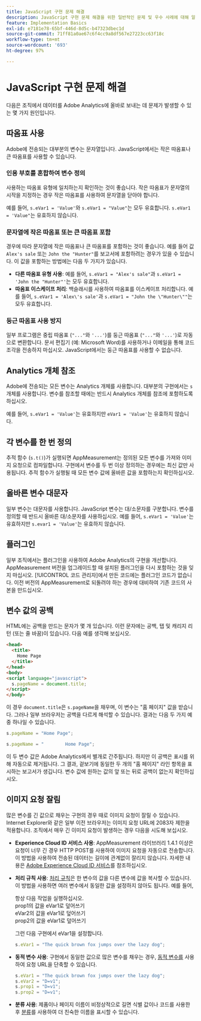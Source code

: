 ```yaml
---
title: JavaScript 구현 문제 해결
description: JavaScript 구현 문제 해결을 위한 일반적인 문제 및 우수 사례에 대해 알아봅니다.
feature: Implementation Basics
exl-id: e7181e78-65bf-446d-8d5c-b47323dbec1d
source-git-commit: 71ff81a0ae67c6f4cc9a8df567e27223cc63f18c
workflow-type: tm+mt
source-wordcount: '693'
ht-degree: 97%

---
```


# JavaScript 구현 문제 해결

다음은 조직에서 데이터를 Adobe Analytics에 올바로 보내는 데 문제가 발생할 수 있는 몇 가지 원인입니다.

## 따옴표 사용

Adobe에 전송되는 대부분의 변수는 문자열입니다. JavaScript에서는 작은 따옴표나 큰 따옴표를 사용할 수 있습니다.

### 인용 부호를 혼합하여 변수 정의

사용하는 따옴표 유형에 일치하는지 확인하는 것이 좋습니다. 작은 따옴표가 문자열의 시작을 지정하는 경우 작은 따옴표를 사용하여 문자열을 닫아야 합니다.

예를 들어, `s.eVar1 = 'Value'`와 `s.eVar1 = "Value"`는 모두 유효합니다. `s.eVar1 = 'Value"`는 유효하지 않습니다.

### 문자열에 작은 따옴표 또는 큰 따옴표 포함

경우에 따라 문자열에 작은 따옴표나 큰 따옴표를 포함하는 것이 좋습니다. 예를 들어 값 `Alex's sale` 또는 `John the "Hunter"`를 보고서에 포함하려는 경우가 있을 수 있습니다. 이 값을 포함하는 방법에는 다음 두 가지가 있습니다.

* **다른 따옴표 유형 사용**: 예를 들어, `s.eVar1 = "Alex's sale"`과 `s.eVar1 = 'John the "Hunter"'`는 모두 유효합니다.
* **따옴표 이스케이프 처리**: 백슬래시를 사용하여 따옴표를 이스케이프 처리합니다. 예를 들어, `s.eVar1 = 'Alex\'s sale'`과 `s.eVar1 = "John the \"Hunter\""`는 모두 유효합니다.

### 둥근 따옴표 사용 방지

일부 프로그램은 중립 따옴표 (`"..."`와 `'...'`)를 둥근 따옴표 (`"..."`와 `'...'`)로 자동으로 변환합니다. 문서 편집기 (예: Microsoft Word)를 사용하거나 이메일을 통해 코드 조각을 전송하지 마십시오. JavaScript에서는 둥근 따옴표를 사용할 수 없습니다.

## Analytics 개체 참조

Adobe에 전송되는 모든 변수는 Analytics 개체를 사용합니다. 대부분의 구현에서는 `s` 개체를 사용합니다. 변수를 참조할 때에는 반드시 Analytics 개체를 참조에 포함하도록 하십시오.

예를 들어, `s.eVar1 = 'Value'`는 유효하지만 `eVar1 = 'Value'`는 유효하지 않습니다.

## 각 변수를 한 번 정의

추적 함수 (`s.t()`)가 실행되면 AppMeasurement는 정의된 모든 변수를 가져와 이미지 요청으로 컴파일합니다. 구현에서 변수를 두 번 이상 정의하는 경우에는 최신 값만 사용됩니다. 추적 함수가 실행될 때 모든 변수 값에 올바른 값을 포함하는지 확인하십시오.

## 올바른 변수 대문자

일부 변수는 대문자를 사용합니다. JavaScript 변수는 대/소문자를 구분합니다. 변수를 정의할 때 반드시 올바른 대/소문자를 사용하십시오. 예를 들어, `s.eVar1 = 'Value'`는 유효하지만 `s.evar1 = 'Value'`는 유효하지 않습니다.

## 플러그인

일부 조직에서는 플러그인을 사용하여 Adobe Analytics의 구현을 개선합니다. AppMeasurement 버전을 업그레이드할 때 설치된 플러그인을 다시 포함하는 것을 잊지 마십시오. [!UICONTROL 코드 관리자]에서 만든 코드에는 플러그인 코드가 없습니다. 이전 버전의 AppMeasurement로 되돌려야 하는 경우에 대비하여 기존 코드의 사본을 만드십시오.

## 변수 값의 공백

HTML에는 공백을 만드는 문자가 몇 개 있습니다. 이런 문자에는 공백, 탭 및 캐리지 리턴 (또는 줄 바꿈)이 있습니다. 다음 예를 생각해 보십시오.

```html
<head>
  <title>
    Home Page
  </title>
</head>
<body>
<script language="javascript">
  s.pageName = document.title;
</script>
</body>
```

이 경우 `document.title`은 `s.pageName`을 채우며, 이 변수는 &quot;홈 페이지&quot; 값을 받습니다. 그러나 일부 브라우저는 공백을 다르게 해석할 수 있습니다. 결과는 다음 두 가지 예 중 하나일 수 있습니다.

```js
s.pageName = "Home Page";
```

```js
s.pageName = "        Home Page";
```

이 두 변수 값은 Adobe Analytics에서 별개로 간주됩니다. 하지만 이 공백은 표시를 위해 자동으로 제거됩니다. 그 결과, 겉보기에 동일한 두 개의 &quot;홈 페이지&quot; 라인 항목을 표시하는 보고서가 생깁니다. 변수 값에 원하는 값의 앞 또는 뒤로 공백이 없는지 확인하십시오.

## 이미지 요청 잘림

많은 변수를 긴 값으로 채우는 구현의 경우 때로 이미지 요청이 잘릴 수 있습니다. Internet Explorer와 같은 일부 이전 브라우저는 이미지 요청 URL에 2083자 제한을 적용합니다. 조직에서 매우 긴 이미지 요청이 발생하는 경우 다음을 시도해 보십시오.

* **Experience Cloud ID 서비스 사용**: AppMeasurement 라이브러리 1.4.1 이상은 요청이 너무 긴 경우 HTTP POST를 사용하여 이미지 요청을 자동으로 전송합니다. 이 방법을 사용하여 전송된 데이터는 길이에 관계없이 잘리지 않습니다. 자세한 내용은 [Adobe Experience Cloud ID 서비스](https://experienceleague.adobe.com/docs/id-service/using/home.html?lang=ko-KR)를 참조하십시오.
* **처리 규칙 사용**: [처리 규칙](/help/admin/admin/c-manage-report-suites/c-edit-report-suites/general/c-processing-rules/processing-rules.md)은 한 변수의 값을 다른 변수에 값을 복사할 수 있습니다. 이 방법을 사용하면 여러 변수에서 동일한 값을 설정하지 않아도 됩니다. 예를 들어,

   항상 다음 작업을 실행하십시오.<br>
prop1의 값을 eVar1로 덮어쓰기<br>
eVar2의 값을 eVar1로 덮어쓰기<br>
prop2의 값을 eVar1로 덮어쓰기<br>

   그런 다음 구현에서 eVar1을 설정합니다.

   ```js
   s.eVar1 = "The quick brown fox jumps over the lazy dog";
   ```

* **동적 변수 사용**: 구현에서 동일한 값으로 많은 변수를 채우는 경우, [동적 변수를](/help/implement/vars/page-vars/dynamic-variables.md) 사용하여 요청 URL을 단축할 수 있습니다.

   ```js
   s.eVar1 = "The quick brown fox jumps over the lazy dog";
   s.eVar2 = "D=v1";
   s.prop1 = "D=v1";
   s.prop2 = "D=v1";
   ```

* **분류 사용**: 제품이나 페이지 이름이 비정상적으로 길면 식별 값이나 코드를 사용한 후 [분류](/help/components/classifications/c-classifications.md)를 사용하여 더 친숙한 이름을 표시할 수 있습니다.
